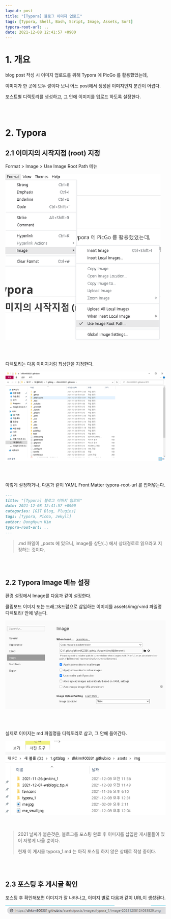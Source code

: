 ```yaml
---
layout: post
title: "[Typora] 블로그 이미지 업로드"
tags: [Typora, Shell, Bash, Script, Image, Assets, Sort]
typora-root-url: ..
date: 2021-12-08 12:41:57 +0900
---
```



# 1. 개요

blog post 작성 시 이미지 업로드를 위해 Typora 에 PicGo 를 활용했었는데,

이미지가 한 곳에 모두 쌓이다 보니 어느 post에서 생성된 이미지인지 분간이 어렵다.

포스트별 디렉토리를 생성하고, 그 안에 이미지를 업로드 하도록 설정한다.


<br><br>


# 2. Typora

## 2.1 이미지의 시작지점 (root) 지정

Format > Image > Use Image Root Path 메뉴

![UploadImageForTypora_1](/../assets/posts/images/Typora/UploadImageForTypora/UploadImageForTypora_1.png)


<br><br>


디렉토리는 다음 이미지처럼 최상단을 지정한다.

![UploadImageForTypora_2](/../assets/posts/images/Typora/UploadImageForTypora/UploadImageForTypora_2.png)


<br><br>


이렇게 설정하거나, 다음과 같이 YAML Front Matter typora-root-url 를 집어넣는다.

```markdown
---
title: "[Typora] 블로그 이미지 업로드"
date: 2021-12-08 12:41:57 +0900
categories: [GIT Blog, Plugins]
tags: [Typora, PicGo, Jekyll]
author: DongHyun Kim
typora-root-url: ..
---
```

> .md 파일이 _posts 에 있으니, image를 상단(..) 에서 상대경로로 읽으라고 지정하는 것이다.


<br><br>


## 2.2 Typora Image 메뉴 설정

환경 설정에서 Image를 다음과 같이 설정한다.

클립보드 이미지 또는 드래그&드랍으로 삽입하는 이미지를 assets/img/<md 파일명 디렉토리/ 안에 넣는다.

![UploadImageForTypora_3](/../assets/posts/images/Typora/UploadImageForTypora/UploadImageForTypora_3.png)


<br><br>


실제로 이미지는 md 파일명을 디렉토리로 삼고, 그 안에 들어간다.

![UploadImageForTypora_4](/../assets/posts/images/Typora/UploadImageForTypora/UploadImageForTypora_4.png)

<br>

> 2021 날짜가 붙은것은, 블로그를 포스팅 완료 후 이미지를 삽입한 게시물들이 있어 저렇게 나올 뿐이다.
>
> 현재 이 게시믈 typora_1.md 는 아직 포스팅 하지 않은 상태로 작성 중이다.


<br><br>


## 2.3 포스팅 후 게시글 확인

포스팅 후 확인해보면 이미지가 잘 나타나고, 이미지 별로 다음과 같이 URL이 생성된다.

![UploadImageForTypora_5](/../assets/posts/images/Typora/UploadImageForTypora/UploadImageForTypora_5.png)

